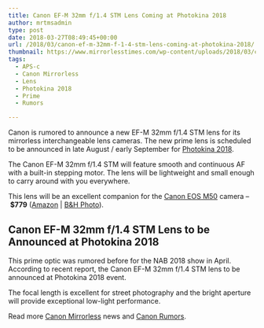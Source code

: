 ```yaml
---
title: Canon EF-M 32mm f/1.4 STM Lens Coming at Photokina 2018
author: mrtmsadmin
type: post
date: 2018-03-27T08:49:45+00:00
url: /2018/03/canon-ef-m-32mm-f-1-4-stm-lens-coming-at-photokina-2018/
thumbnail: https://www.mirrorlesstimes.com/wp-content/uploads/2018/03/canon-ef-m-32mm-f-1-4-stm-lens-to-be-announced-at-photokina-2018.jpg
tags:
  - APS-c
  - Canon Mirrorless
  - Lens
  - Photokina 2018
  - Prime
  - Rumors

---
```

Canon is rumored to announce a new EF-M 32mm f/1.4 STM lens for its mirrorless interchangeable lens cameras. The new prime lens is scheduled to be announced in late August / early September for <a href="https://www.dailycameranews.com/tag/photokina-2018/" target="_blank" rel="noopener">Photokina 2018</a>.

The Canon EF-M 32mm f/1.4 STM will feature smooth and continuous AF with a built-in stepping motor. The lens will be lightweight and small enough to carry around with you everywhere.

This lens will be an excellent companion for the [Canon EOS M50][1] camera – **$779** (<a href="https://aax-us-east.amazon-adsystem.com/x/c/QmtC88Ll1uDZ1X5TpgoALCAAAAFh1nQv8AEAAAFKARPtrTU/https://assoc-redirect.amazon.com/g/r/https://www.amazon.com/Canon-Mirrorless-Camera-Video-Black/dp/B079Y6T7T6/ref=as_at?creativeASIN=B079Y6T7T6&linkCode=w61&imprToken=1xyRNkiItz5yvSnW0EDbpA&slotNum=0&tag=daicamnew-20" target="_blank" rel="noopener" data-amzn-asin="B079Y6T7T6">Amazon</a> | <a href="https://www.bhphotovideo.com/c/product/1393460-REG/canon_2680c001_eos_m50_mirrorless_digital.html/BI/20175/KBID/14249" target="_blank" rel="noopener">B&H Photo</a>).<!--more-->

## Canon EF-M 32mm f/1.4 STM Lens to be Announced at Photokina 2018

This prime optic was rumored before for the NAB 2018 show in April. According to recent report, the Canon EF-M 32mm f/1.4 STM lens to be announced at Photokina 2018 event.

The focal length is excellent for street photography and the bright aperture will provide exceptional low-light performance.

Read more [Canon Mirrorless][2] news and <a href="https://www.dailycameranews.com/tag/canon-rumors/" target="_blank" rel="noopener">Canon Rumors</a>.

 [1]: https://www.mirrorlesstimes.com/tag/canon-eos-m50/
 [2]: https://www.mirrorlesstimes.com/tag/canon-mirrorless/